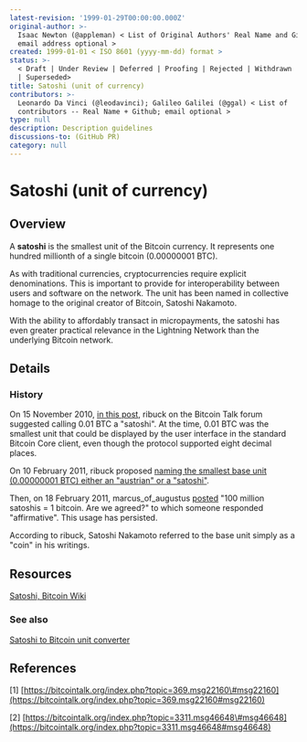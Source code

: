 ```yaml
---
latest-revision: '1999-01-29T00:00:00.000Z'
original-author: >-
  Isaac Newton (@appleman) < List of Original Authors' Real Name and Github;
  email address optional >
created: 1999-01-01 < ISO 8601 (yyyy-mm-dd) format >
status: >-
  < Draft | Under Review | Deferred | Proofing | Rejected | Withdrawn | Accepted
  | Superseded>
title: Satoshi (unit of currency)
contributors: >-
  Leonardo Da Vinci (@leodavinci); Galileo Galilei (@ggal) < List of
  contributors -- Real Name + Github; email optional >
type: null
description: Description guidelines
discussions-to: (GitHub PR)
category: null
---
```


# Satoshi \(unit of currency\)

## Overview

A **satoshi** is the smallest unit of the Bitcoin currency. It represents one hundred millionth of a single bitcoin \(0.00000001 BTC\). 

As with traditional currencies, cryptocurrencies require explicit denominations. This is important to provide for interoperability between users and software on the network. The unit has been named in collective homage to the original creator of Bitcoin, Satoshi Nakamoto. 

With the ability to affordably transact in micropayments, the satoshi has even greater practical relevance in the Lightning Network than the underlying Bitcoin network.

## Details

### History

On 15 November 2010, [in this post](https://bitcointalk.org/index.php?topic=369.msg22160#msg22160), ribuck on the Bitcoin Talk forum suggested calling 0.01 BTC a "satoshi". At the time, 0.01 BTC was the smallest unit that could be displayed by the user interface in the standard Bitcoin Core client, even though the protocol supported eight decimal places.

On 10 February 2011, ribuck proposed [naming the smallest base unit \(0.00000001 BTC\) either an "austrian" or a "satoshi"](https://bitcointalk.org/index.php?topic=3311.msg46648#msg46648).

Then, on 18 February 2011, marcus\_of\_augustus [posted](https://bitcointalk.org/index.php?topic=3574.msg50647#msg50647) "100 million satoshis = 1 bitcoin. Are we agreed?" to which someone responded "affirmative". This usage has persisted.

According to ribuck, Satoshi Nakamoto referred to the base unit simply as a "coin" in his writings.

## Resources

[Satoshi, Bitcoin Wiki](https://en.bitcoin.it/wiki/Satoshi_%28unit%29)

### See also

[Satoshi to Bitcoin unit converter](http://satoshitobitcoin.co/)

## References

\[1\] [https://bitcointalk.org/index.php?topic=369.msg22160\#msg22160](https://bitcointalk.org/index.php?topic=369.msg22160#msg22160)

\[2\] [https://bitcointalk.org/index.php?topic=3311.msg46648\#msg46648](https://bitcointalk.org/index.php?topic=3311.msg46648#msg46648)

